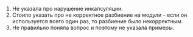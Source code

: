 1. Не указала про нарушение инкапсуляции.
2. Стоило указать про не корректное разбиение на модули - если он используется всего один раз, то разбиение было некорректным.
3. Не правильно поняла вопрос и поэтому не указала примеры.